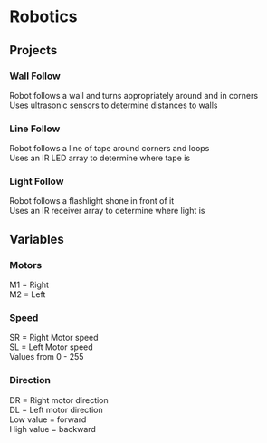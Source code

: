 # Robotics

## Projects
### Wall Follow
Robot follows a wall and turns appropriately around and in corners  
Uses ultrasonic sensors to determine distances to walls  

### Line Follow
Robot follows a line of tape around corners and loops  
Uses an IR LED array to determine where tape is  

### Light Follow
Robot follows a flashlight shone in front of it  
Uses an IR receiver array to determine where light is  

## Variables
### Motors
M1 = Right  
M2 = Left  

### Speed
SR = Right Motor speed  
SL = Left Motor speed  
Values from 0 - 255  

### Direction
DR = Right motor direction  
DL = Left motor direction  
Low value = forward  
High value = backward  
